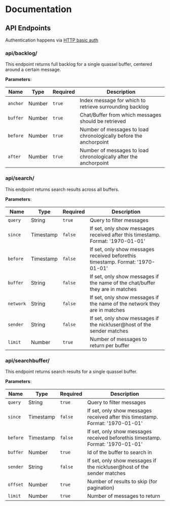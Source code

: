 # Documentation

## API Endpoints

Authentication happens via [HTTP basic auth](https://tools.ietf.org/html/rfc7617)

### api/backlog/

This endpoint returns full backlog for a single quassel buffer, centered around a certain message.

**Parameters**:

| Name     | Type   | Required | Description                                                       |
| -------- | ------ | -------- | ----------------------------------------------------------------- |
| `anchor` | Number | `true`   | Index message for which to retrieve surrounding backlog           |
| `buffer` | Number | `true`   | Chat/Buffer from which messages should be retrieved               |
| `before` | Number | `true`   | Number of messages to load chronologically before the anchorpoint |
| `after`  | Number | `true`   | Number of messages to load chronologically after the anchorpoint  |

### api/search/

This endpoint returns search results across all buffers.

**Parameters**:

| Name      | Type      | Required | Description                                                                    |
| --------- | --------- | -------- | ------------------------------------------------------------------------------ |
| `query`   | String    | `true`   | Query to filter messages                                                       |
| `since`   | Timestamp | `false`  | If set, only show messages received after this timestamp. Format: '1970-01-01' |
| `before`  | Timestamp | `false`  | If set, only show messages received beforethis timestamp. Format: '1970-01-01' |
| `buffer`  | String    | `false`  | If set, only show messages if the name of the chat/buffer they are in matches  |
| `network` | String    | `false`  | If set, only show messages if the name of the network they are in matches      |
| `sender`  | String    | `false`  | If set, only show messages if the nick!user@host of the sender matches         |
| `limit`   | Number    | `true`   | Number of messages to return per buffer                                        |

### api/searchbuffer/

This endpoint returns search results for a single quassel buffer.

**Parameters**:

| Name      | Type      | Required | Description                                                                    |
| --------- | --------- | -------- | ------------------------------------------------------------------------------ |
| `query`   | String    | `true`   | Query to filter messages                                                       |
| `since`   | Timestamp | `false`  | If set, only show messages received after this timestamp. Format: '1970-01-01' |
| `before`  | Timestamp | `false`  | If set, only show messages received beforethis timestamp. Format: '1970-01-01' |
| `buffer`  | Number    | `true`   | Id of the buffer to search in                                                  |
| `sender`  | String    | `false`  | If set, only show messages if the nick!user@host of the sender matches         |
| `offset`  | Number    | `true`   | Number of results to skip (for pagination)                                     |
| `limit`   | Number    | `true`   | Number of messages to return                                                   |
